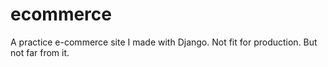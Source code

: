 # ecommerce
A practice e-commerce site I made with Django. Not fit for production. But not far from it.
